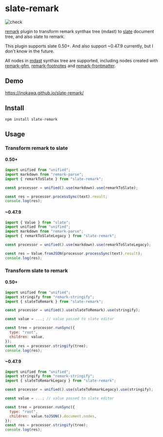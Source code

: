 # slate-remark

![check](https://github.com/inokawa/slate-remark/workflows/check/badge.svg)

[remark](https://github.com/remarkjs/remark) plugin to transform remark synthax tree (mdast) to [slate](https://github.com/ianstormtaylor/slate) document tree, and also slate to remark.

This plugin supports slate 0.50+.
And also support ~0.47.9 currently, but I don't know in the future.

All nodes in [mdast](https://github.com/syntax-tree/mdast) synthax tree are supported, including nodes created with [remark-gfm](https://github.com/remarkjs/remark-gfm),
[remark-footnotes](https://github.com/remarkjs/remark-footnotes) and [remark-frontmatter](https://github.com/remarkjs/remark-frontmatter).

## Demo

https://inokawa.github.io/slate-remark/

## Install

```
npm install slate-remark
```

## Usage

### Transform remark to slate

#### 0.50+

```javascript
import unified from "unified";
import markdown from "remark-parse";
import { remarkToSlate } from "slate-remark";

const processor = unified().use(markdown).use(remarkToSlate);

const res = processor.processSync(text).result;
console.log(res);
```

#### ~0.47.9

```javascript
import { Value } from "slate";
import unified from "unified";
import markdown from "remark-parse";
import { remarkToSlateLegacy } from "slate-remark";

const processor = unified().use(markdown).use(remarkToSlateLegacy);

const res = Value.fromJSON(processor.processSync(text).result);
console.log(res);
```

### Transform slate to remark

#### 0.50+

```javascript
import unified from "unified";
import stringify from "remark-stringify";
import { slateToRemark } from "slate-remark";

const processor = unified().use(slateToRemark).use(stringify);

const value = ...; // value passed to slate editor

const tree = processor.runSync({
  type: "root",
  children: value,
});
const res = processor.stringify(tree);
console.log(res);
```

#### ~0.47.9

```javascript
import unified from "unified";
import stringify from "remark-stringify";
import { slateToRemarkLegacy } from "slate-remark";

const processor = unified().use(slateToRemarkLegacy).use(stringify);

const value = ...; // value passed to slate editor

const tree = processor.runSync({
  type: "root",
  children: value.toJSON().document.nodes,
});
const res = processor.stringify(tree);
console.log(res);
```
